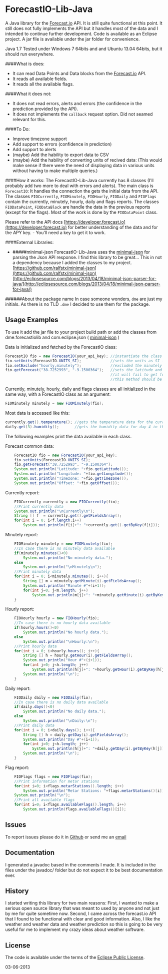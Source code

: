 ForecastIO-Lib-Java
===================
A Java library for the [Forecast.io](http://www.forecast.io) API.
It is still quite functional at this point.
It still does not fully implements the API but it handles most 
of the data and I intended to continue further development.
Code is available as an Eclipse project.
A jar file is available under the jar folder for convenience.

Java 1.7
Tested under Windows 7 64bits and and Ubuntu 13.04 64bits, but it should run everywhere.

####What is does:
* It can read Data Points and Data blocks from the [Forecast.io](http://www.forecast.io) API.
* It reads all available fields.
* It reads all the available flags. 

####What it does not:
* It does not read errors, alerts and errors (the confidence in the prediction provided by the API).
* It does not implements the `callback` request option. Did not seamed relevant for this.

####To Do:
  * Improve timezone support
  * Add support to errors (confidence in prediction)
  * Add support to alerts
  * (maybe) Add the hability to export data to CSV
  * (maybe) Add the hability of converting units of recived data: 
    (This would make sense if there were the need of displaying data in various units without having to make multiple queries.)

####How it works:
The ForecastIO-Lib-Java currently has 8 classes (I'll probably add two more to deal with errors and alerts).
The main class is `ForecastIO`: It handles the connection the gets the initial data from the API.
The classes `FIOCurrently`, `FIOMinutely`, `FIOHourly`, `FIODaily` and `FIOFlags` 
contain the currently, minutely, hourly, daily and flags reports.
The classes `FIODataPoint`, `FIODataBlock` are handle the data in the previous reports 
(except for the flags). Most of the work is done by the `FIODataPoint` class.

Please refer to the API docs [https://developer.forecast.io](https://developer.forecast.io) 
for better understanding of the data and for the APY key. - You'll need a key to get it to work.

####External Libraries: 

* #####minimal-json
ForecastIO-Lib-Java uses the [minimal-json](https://github.com/ralfstx/minimal-json) for 
parsing the Json API response. I find this library to be great...
This in not a dependency because I added the classes to my project.
[https://github.com/ralfstx/minimal-json](https://github.com/ralfstx/minimal-json)
[http://eclipsesource.com/blogs/2013/04/18/minimal-json-parser-for-java/](http://eclipsesource.com/blogs/2013/04/18/minimal-json-parser-for-java/)

######About the package name
In case someone wonders, `dme` are just my initials.
As there is no TLD `.dme` I decided to use them for the package.

Usage Examples
--------------
To use it add the jar file to your project build path or add the classes from
dme.forecastiolib and com.eclipse.json ( [minimal-json](https://github.com/ralfstx/minimal-json) )

Data is initialized and fetched by the ForecastIO class:

```java
ForecastIO fio = new ForecastIO(your_api_key); //instantiate the class with the API key. 
fio.setUnits(ForecastIO.UNITS_SI);             //sets the units as SI - optional
fio.setExclude("hourly,minutely");             //excluded the minutely and hourly reports from the reply
fio.getForecast("38.7252993", "-9.1500364");   //sets the latitude and longitude - not optional
                                               //it will fail to get forecast if it is not set
                                               //this method should be called after the options were set
```

Currently, minutely, hourly, daily and flags classes are all initialized in the same way,
with a ForecastIO class as an argument:

```java
FIOMinutely minutely = new FIOMinutely(fio);
```

Most data is accessed like this:

```java
currently.get().temperature(); //gets the temperature data for the currently report
daily.get(3).humidity();       //gets the humidity data for day 4 in the daily report
```

The following examples print the data available in each class.

Forecast common data:
```java
    ForecastIO fio = new ForecastIO(your_api_key);
	fio.setUnits(ForecastIO.UNITS_SI);
	fio.getForecast("38.7252993", "-9.1500364");
	System.out.println("Latitude: "+fio.getLatitude());
	System.out.println("Longitude: "+fio.getLongitude());
	System.out.println("Timezone: "+fio.getTimezone());
	System.out.println("Offset: "+fio.getOffset());
```
Currently report:
```java
    FIOCurrently currently = new FIOCurrently(fio);
    //Print currently data
	System.out.println("\nCurrently\n");
	String [] f  = currently.get().getFieldsArray();
	for(int i = 0; i<f.length;i++)
		System.out.println(f[i]+": "+currently.get().getByKey(f[i]));
```
Minutely report:
```java
    FIOMinutely minutely = new FIOMinutely(fio);
    //In case there is no minutely data available
	if(minutely.minutes()<0)
		System.out.println("No minutely data.");
	else
		System.out.println("\nMinutely\n");
	//Print minutely data
	for(int i = 0; i<minutely.minutes(); i++){
		String [] m = minutely.getMinute(i).getFieldsArray();
		System.out.println("Minute #"+(i+1));
		for(int j=0; j<m.length; j++)
			System.out.println(m[j]+": "+minutely.getMinute(i).getByKey(m[j]));
	}
```
Hourly report:
```java
    FIOHourly hourly = new FIOHourly(fio);
    //In case there is no hourly data available
	if(hourly.hours()<0)
		System.out.println("No hourly data.");
	else
		System.out.println("\nHourly:\n");
	//Print hourly data
	for(int i = 0; i<hourly.hours(); i++){
		String [] h = hourly.getHour(i).getFieldsArray();
		System.out.println("Hour #"+(i+1));
		for(int j=0; j<h.length; j++)
			System.out.println(h[j]+": "+hourly.getHour(i).getByKey(h[j]));
		System.out.println("\n");
	}
```
Daily report:
```java
    FIODaily daily = new FIODaily(fio);
    //In case there is no daily data available
	if(daily.days()<0)
		System.out.println("No daily data.");
	else
		System.out.println("\nDaily:\n");
	//Print daily data
	for(int i = 0; i<daily.days(); i++){
		String [] h = daily.getDay(i).getFieldsArray();
		System.out.println("Day #"+(i+1));
		for(int j=0; j<h.length; j++)
			System.out.println(h[j]+": "+daily.getDay(i).getByKey(h[j]));
		System.out.println("\n");
	}
```
Flag report:
```java
    FIOFlags flags = new FIOFlags(fio);
    //Print information for metar stations
	for(int i=0; i<flags.metarStations().length; i++)
		System.out.println("Metar Stations: "+flags.metarStations()[i]);
	System.out.println("\n");
	//Print all available flags
	for(int i=0; i<flags.availableFlags().length; i++)
		System.out.println(flags.availableFlags()[i]);
```

Issues
------
To report issues please do it in [Github](https://github.com/dvdme/forecastio-lib-java) or
send me an [email](david.dme@gmail.com)

Documentation
-------------
I generated a javadoc based in the comments I made.
It is included in the files under the javadoc/ folder but
do not expect it to be best documentation ever.

History
-------
I started writing this library for two main reasons: 
First, I wanted to make a serious open source library that was meant 
to used by anyone and not just by me for quite sometime now.
Second, I came across the forecast.io API that I found to be functional
with clear and good information.
Also, I like the weather and weather data and weather prediction so this
is going to be very useful for me to implement my crazy ideas about
weather software.

License
-------
The code is available under the terms of the [Eclipse Public License](http://www.eclipse.org/legal/epl-v10.html).

03-06-2013
